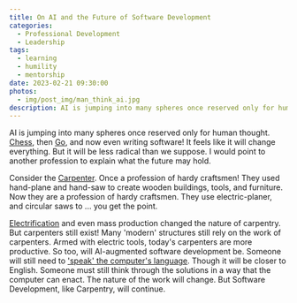 ```yaml
---
title: On AI and the Future of Software Development
categories:
  - Professional Development
  - Leadership
tags:
  - learning
  - humility
  - mentorship
date: 2023-02-21 09:30:00
photos: 
  - img/post_img/man_think_ai.jpg
description: AI is jumping into many spheres once reserved only for human thought. What imapct will it have on Software Development?
---
```


AI is jumping into many spheres once reserved only for human thought. [Chess](https://www.theguardian.com/sport/2021/feb/12/deep-blue-computer-beats-kasparov-chess-1996), then [Go](https://www.bbc.com/news/technology-40042581), and now even writing software! It feels like it will change everything. But it will be less radical than we suppose. I would point to another profession to explain what the future may hold.

Consider the [Carpenter](https://www.bls.gov/ooh/construction-and-extraction/carpenters.htm). Once a profession of hardy craftsmen! They used hand-plane and hand-saw to create wooden buildings, tools, and furniture. Now they are a profession of hardy craftsmen. They use electric-planer, and circular saws to ... you get the point.

[Electrification](https://en.wikipedia.org/wiki/Electrification) and even mass production changed the nature of carpentry. But carpenters still exist! Many 'modern' structures still rely on the work of carpenters. Armed with electric tools, today's carpenters are more productive. So too, will AI-augmented software development be. Someone will still need to ['speak' the computer's language](/2017/03/07/software-developers-are-translators/). Though it will be closer to English. Someone must still think through the solutions in a way that the computer can enact. The nature of the work will change. But Software Development, like Carpentry, will continue.